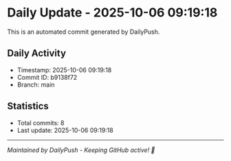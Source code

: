 # Daily Update - 2025-10-06 09:19:18

This is an automated commit generated by DailyPush.

## Daily Activity
- Timestamp: 2025-10-06 09:19:18
- Commit ID: b9138f72
- Branch: main

## Statistics
- Total commits: 8
- Last update: 2025-10-06 09:19:18

---
*Maintained by DailyPush - Keeping GitHub active! 🚀*
